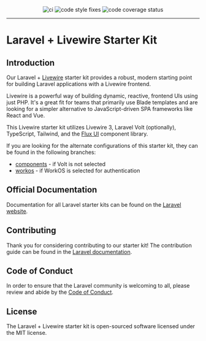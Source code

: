 <div align="center" style="padding-top: 2rem;">
    <div style="display: inline-block; margin-top: 2rem">
        <img src="https://img.shields.io/github/actions/workflow/status/joeymckenzie/laravel-official-livewire-starter-kit/run-ci.yml?branch=feature%2Fgolden-path&label=ci" alt="ci" />
        <img src="https://img.shields.io/github/actions/workflow/status/joeymckenzie/laravel-official-livewire-starter-kit/fix-php-code-style-issues.yml?branch=feature%2Fgolden-path&label=code%20style" alt="code style fixes" />
        <img src="https://codecov.io/gh/JoeyMckenzie/laravel-official-livewire-starter-kit/graph/badge.svg?token=9LZK1YDGKG" alt="code coverage status" /> 
    </div>
</div>

------

# Laravel + Livewire Starter Kit

## Introduction

Our Laravel + [Livewire](https://livewire.laravel.com) starter kit provides a robust, modern starting point for building
Laravel applications with a Livewire frontend.

Livewire is a powerful way of building dynamic, reactive, frontend UIs using just PHP. It's a great fit for teams that
primarily use Blade templates and are looking for a simpler alternative to JavaScript-driven SPA frameworks like React
and Vue.

This Livewire starter kit utilizes Livewire 3, Laravel Volt (optionally), TypeScript, Tailwind, and
the [Flux UI](https://fluxui.dev) component library.

If you are looking for the alternate configurations of this starter kit, they can be found in the following branches:

- [components](https://github.com/laravel/livewire-starter-kit/tree/components) - if Volt is not selected
- [workos](https://github.com/laravel/livewire-starter-kit/tree/workos) - if WorkOS is selected for authentication

## Official Documentation

Documentation for all Laravel starter kits can be found on the [Laravel website](https://laravel.com/docs/starter-kits).

## Contributing

Thank you for considering contributing to our starter kit! The contribution guide can be found in
the [Laravel documentation](https://laravel.com/docs/contributions).

## Code of Conduct

In order to ensure that the Laravel community is welcoming to all, please review and abide by
the [Code of Conduct](https://laravel.com/docs/contributions#code-of-conduct).

## License

The Laravel + Livewire starter kit is open-sourced software licensed under the MIT license.
